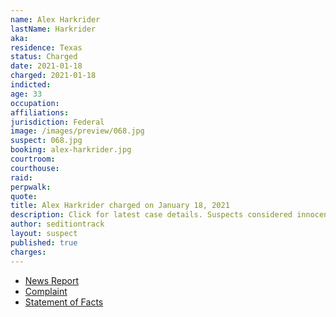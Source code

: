 ```yaml
---
name: Alex Harkrider
lastName: Harkrider
aka:
residence: Texas
status: Charged
date: 2021-01-18
charged: 2021-01-18
indicted:
age: 33
occupation:
affiliations:
jurisdiction: Federal
image: /images/preview/068.jpg
suspect: 068.jpg
booking: alex-harkrider.jpg
courtroom:
courthouse:
raid:
perpwalk:
quote:
title: Alex Harkrider charged on January 18, 2021
description: Click for latest case details. Suspects considered innocent until proven guilty.
author: seditiontrack
layout: suspect
published: true
charges:
---
```

- [News Report](https://ksla.com/2021/01/19/east-texans-accused-taking-part-us-capitol-siege-charged-with-federal-crimes/)
- [Complaint](https://www.justice.gov/opa/page/file/1356246/download)
- [Statement of Facts](https://www.justice.gov/opa/page/file/1356236/download)
